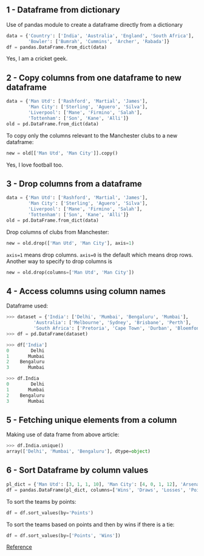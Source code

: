 ## 1 - Dataframe from dictionary

Use of pandas module to create a dataframe directly from a dictionary
```python
data = {'Country': ['India', 'Australia', 'England', 'South Africa'],
        'Bowler': ['Bumrah', 'Cummins', 'Archer', 'Rabada']}
df = pandas.DataFrame.from_dict(data)
```
Yes, I am a cricket geek.

## 2 - Copy columns from one dataframe to new dataframe

```python
data = {'Man Utd': ['Rashford', 'Martial', 'James'],
        'Man City': ['Sterling', 'Aguero', 'Silva'],
        'Liverpool': ['Mane', 'Firmino', 'Salah'],
        'Tottenham': ['Son', 'Kane', 'Alli']}
old = pd.DataFrame.from_dict(data)
```
To copy only the columns relevant to the Manchester clubs to a new dataframe:
```python
new = old[['Man Utd', 'Man City']].copy()
```
Yes, I love football too.

## 3 - Drop columns from a dataframe

```python
data = {'Man Utd': ['Rashford', 'Martial', 'James'],
        'Man City': ['Sterling', 'Aguero', 'Silva'],
        'Liverpool': ['Mane', 'Firmino', 'Salah'],
        'Tottenham': ['Son', 'Kane', 'Alli']}
old = pd.DataFrame.from_dict(data)
```
Drop columns of clubs from Manchester:
```python
new = old.drop(['Man Utd', 'Man City'], axis=1)
```
```axis=1``` means drop columns. ```axis=0``` is the default which means drop rows.<br>
Another way to specify to drop columns is
```python
new = old.drop(columns=['Man Utd', 'Man City'])
```

## 4 - Access columns using column names

Dataframe used:
```python
>>> dataset = {'India': ['Delhi', 'Mumbai', 'Bengaluru', 'Mumbai'],
          'Australia': ['Melbourne', 'Sydney', 'Brisbane', 'Perth'],
          'South Africa': ['Pretoria', 'Cape Town', 'Durban', 'Bloemfontein']}
>>> df = pd.DataFrame(dataset)
```

```python
>>> df['India']
0        Delhi
1       Mumbai
2    Bengaluru
3       Mumbai
```

```python
>>> df.India
0        Delhi
1       Mumbai
2    Bengaluru
3       Mumbai
```

## 5 - Fetching unique elements from a column

Making use of data frame from above article:
```python
>>> df.India.unique()
array(['Delhi', 'Mumbai', 'Bengaluru'], dtype=object)
```

## 6 - Sort Dataframe by column values

```python
pl_dict = {'Man Utd': [3, 1, 1, 10], 'Man City': [4, 0, 1, 12], 'Arsenal': [2, 0, 3, 6], 'Chelsea': [1, 3, 2, 6]}
df = pandas.DataFrame(pl_dict, columns=['Wins', 'Draws', 'Losses', 'Points'])
```
To sort the teams by points:
```python
df = df.sort_values(by='Points')
```
To sort the teams based on points and then by wins if there is a tie:
```python
df = df.sort_values(by=['Points', 'Wins'])
```
[Reference]('https://thispointer.com/pandas-sort-rows-or-columns-in-dataframe-based-on-values-using-dataframe-sort_values/')
